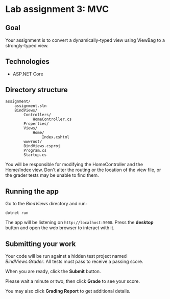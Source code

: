 <header>

<link rel="stylesheet" href="https://use.fontawesome.com/releases/v5.5.0/css/all.css">
<link rel="stylesheet" href="https://maxcdn.bootstrapcdn.com/bootstrap/3.3.7/css/bootstrap.min.css">
<link rel="stylesheet" href="https://bootswatch.com/4/cerulean/bootstrap.css" media="screen">
<link rel="stylesheet" href="https://bootswatch.com/_assets/css/custom.min.css">
<link rel="stylesheet" href="./vocareum.css">

<!-- Latest compiled and minified JavaScript -->
<script src="https://maxcdn.bootstrapcdn.com/bootstrap/3.3.7/js/bootstrap.min.js" integrity="sha384-Tc5IQib027qvyjSMfHjOMaLkfuWVxZxUPnCJA7l2mCWNIpG9mGCD8wGNIcPD7Txa" crossorigin="anonymous"></script>

</header>

# Lab assignment 3: MVC

## Goal

Your assignment is to convert a dynamically-typed view using ViewBag to a strongly-typed view.

## Technologies

- ASP.NET Core

## Directory structure

```
assignment/
    assignment.sln
    BindViews/
        Controllers/
            HomeController.cs
        Properties/
        Views/
            Home/
                Index.cshtml
        wwwroot/
        BindViews.csproj
        Program.cs
        Startup.cs
```

You will be responsible for modifying the HomeController and the Home/Index view. Don't alter the routing or the location of the view file, or the grader tests may be unable to find them.

## Running the app

Go to the *BindViews* directory and run:

```
dotnet run
```

The app will be listening on `http://localhost:5000`. Press the **desktop** button and open the web browser to interact with it.

## Submitting your work

Your code will be run against a hidden test project named *BindViews.Grader*. All tests must pass to receive a passing score.

When you are ready, click the **Submit** button.

Please wait a minute or two, then click **Grade** to see your score.

You may also click **Grading Report** to get additional details.
